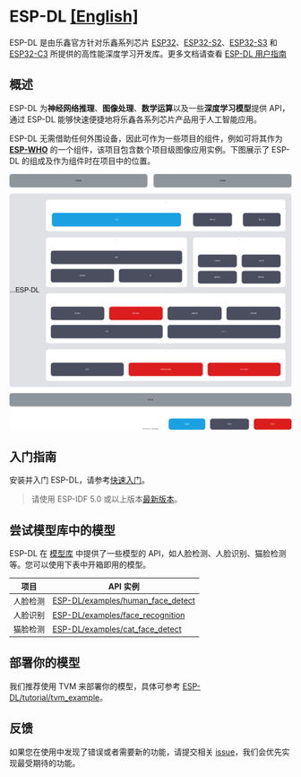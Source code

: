 # ESP-DL [[English]](./README.md)

ESP-DL 是由乐鑫官方针对乐鑫系列芯片 [ESP32](https://www.espressif.com/en/products/socs/esp32)、[ESP32-S2](https://www.espressif.com/en/products/socs/esp32-s2)、[ESP32-S3](https://www.espressif.com/en/products/socs/esp32-s3) 和 [ESP32-C3](https://www.espressif.com/en/products/socs/esp32-c3) 所提供的高性能深度学习开发库。更多文档请查看 [ESP-DL 用户指南](https://docs.espressif.com/projects/esp-dl/zh_CN/latest/esp32/index.html)


## 概述

ESP-DL 为**神经网络推理**、**图像处理**、**数学运算**以及一些**深度学习模型**提供 API，通过 ESP-DL 能够快速便捷地将乐鑫各系列芯片产品用于人工智能应用。

ESP-DL 无需借助任何外围设备，因此可作为一些项目的组件，例如可将其作为 **[ESP-WHO](https://github.com/espressif/esp-who)** 的一个组件，该项目包含数个项目级图像应用实例。下图展示了 ESP-DL 的组成及作为组件时在项目中的位置。


<p align="center">
    <img width="%" src="./docs/_static/architecture_cn.drawio.svg">
</p>



## 入门指南

安装并入门 ESP-DL，请参考[快速入门](./docs/en/get_started.md)。
> 请使用 ESP-IDF 5.0 或以上版本[最新版本](https://github.com/espressif/esp-idf/tree/release/v5.0)。



## 尝试模型库中的模型


ESP-DL 在 [模型库](./include/model_zoo) 中提供了一些模型的 API，如人脸检测、人脸识别、猫脸检测等。您可以使用下表中开箱即用的模型。


| 项目                 | API 实例                                                  |
| -------------------- | ------------------------------------------------------------ |
| 人脸检测 | [ESP-DL/examples/human_face_detect](examples/human_face_detect) |
| 人脸识别 | [ESP-DL/examples/face_recognition](examples/face_recognition) |
| 猫脸检测 | [ESP-DL/examples/cat_face_detect](examples/cat_face_detect)  |


## 部署你的模型

我们推荐使用 TVM 来部署你的模型，具体可参考 [ESP-DL/tutorial/tvm_example](tutorial/tvm_example)。


## 反馈

如果您在使用中发现了错误或者需要新的功能，请提交相关 [issue](https://github.com/espressif/esp-dl/issues)，我们会优先实现最受期待的功能。
